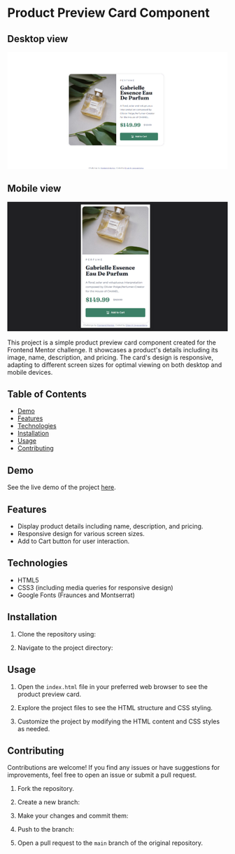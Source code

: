 # Product Preview Card Component

## Desktop view  

![Product Preview](./images/screenshots/desktop_view.png)

## Mobile view  

![Product Preview](./images/screenshots/mobile_view.png)

This project is a simple product preview card component created for the Frontend Mentor challenge. It showcases a product's details including its image, name, description, and pricing. The card's design is responsive, adapting to different screen sizes for optimal viewing on both desktop and mobile devices.

## Table of Contents

- [Demo](#demo)
- [Features](#features)
- [Technologies](#technologies)
- [Installation](#installation)
- [Usage](#usage)
- [Contributing](#contributing)
<!-- - [License](#license) -->

## Demo

See the live demo of the project [here](https://your-demo-link.com).

## Features

- Display product details including name, description, and pricing.
- Responsive design for various screen sizes.
- Add to Cart button for user interaction.

## Technologies

- HTML5
- CSS3 (including media queries for responsive design)
- Google Fonts (Fraunces and Montserrat)

## Installation

1. Clone the repository using:

2. Navigate to the project directory:

## Usage

1. Open the `index.html` file in your preferred web browser to see the product preview card.

2. Explore the project files to see the HTML structure and CSS styling.

3. Customize the project by modifying the HTML content and CSS styles as needed.

## Contributing

Contributions are welcome! If you find any issues or have suggestions for improvements, feel free to open an issue or submit a pull request.

1. Fork the repository.

2. Create a new branch:

3. Make your changes and commit them:

4. Push to the branch:

5. Open a pull request to the `main` branch of the original repository.

<!-- ## License

This project is licensed under the [MIT License](LICENSE). -->

